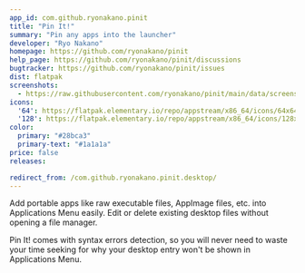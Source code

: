 ```yaml
---
app_id: com.github.ryonakano.pinit
title: "Pin It!"
summary: "Pin any apps into the launcher"
developer: "Ryo Nakano"
homepage: https://github.com/ryonakano/pinit
help_page: https://github.com/ryonakano/pinit/discussions
bugtracker: https://github.com/ryonakano/pinit/issues
dist: flatpak
screenshots:
  - https://raw.githubusercontent.com/ryonakano/pinit/main/data/screenshots/pantheon/screenshot-welcome-view.png
icons:
  '64': https://flatpak.elementary.io/repo/appstream/x86_64/icons/64x64/com.github.ryonakano.pinit.png
  '128': https://flatpak.elementary.io/repo/appstream/x86_64/icons/128x128/com.github.ryonakano.pinit.png
color:
  primary: "#28bca3"
  primary-text: "#1a1a1a"
price: false
releases:

redirect_from: /com.github.ryonakano.pinit.desktop/
---
```


<p>Add portable apps like raw executable files, AppImage files, etc. into Applications Menu easily. Edit or delete existing desktop files without opening a file manager.</p>
<p>Pin It! comes with syntax errors detection, so you will never need to waste your time seeking for why your desktop entry won't be shown in Applications Menu.</p>